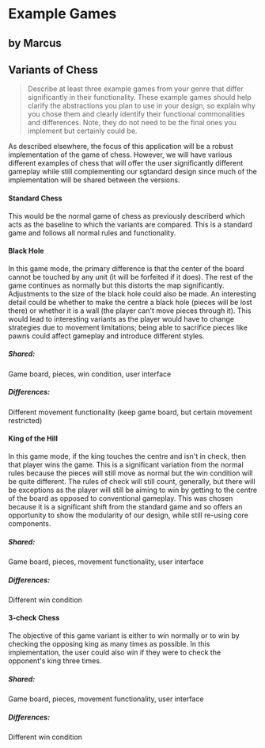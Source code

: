 # Example Games 
## by Marcus
## Variants of Chess

> Describe at least three example games from your genre that differ significantly in their functionality. These example games should help clarify the abstractions you plan to use in your design, so explain why you chose them and clearly identify their functional commonalities and differences. Note, they do not need to be the final ones you implement but certainly could be.

As described elsewhere, the focus of this application will be a robust implementation of the game of
chess. However, we will have various different examples of chess that will offer the user
significantly different gameplay while still complementing our sgtandard design since much of the
implementation will be shared between the versions.

#### Standard Chess

This would be the normal game of chess as previously describerd which acts as the baseline to which
the variants are compared. This is a standard game and follows all normal rules and functionality.

#### Black Hole

In this game mode, the primary difference is that the center of the board cannot be touched by any
unit (it will be forfeited if it does). The rest of the game continues as normally but this distorts
the map significantly. Adjustments to the size of the black hole could also be made. An interesting
detail could be whether to make the centre a black hole (pieces will be lost there) or whether it is
a wall (the player can't move pieces through it). This would lead to interesting variants as the
player would have to change strategies due to movement limitations; being able to sacrifice pieces
like pawns could affect gameplay and introduce different styles.

##### Shared:

Game board, pieces, win condition, user interface

##### Differences:

Different movement functionality (keep game board, but certain movement restricted)

#### King of the Hill

In this game mode, if the king touches the centre and isn't in check, then that player wins the
game. This is a significant variation from the normal rules because the pieces will still move as
normal but the win condition will be quite different. The rules of check will still count,
generally, but there will be exceptions as the player will still be aiming to win by getting to the
centre of the board as opposed to conventional gameplay. This was chosen because it is a significant
shift from the standard game and so offers an opportunity to show the modularity of our design,
while still re-using core components.

##### Shared:

Game board, pieces, movement functionality, user interface

##### Differences:

Different win condition

#### 3-check Chess

The objective of this game variant is either to win normally or to win by checking the opposing king
as many times as possible. In this implementation, the user could also win if they were to check the
opponent's king three times.

##### Shared:

Game board, pieces, movement functionality, user interface

##### Differences:

Different win condition
